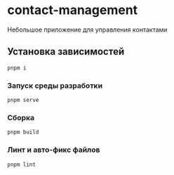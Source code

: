 # contact-management
Небольшое приложение для управления контактами

## Установка зависимостей
```
pnpm i
```

### Запуск среды разработки
```
pnpm serve
```

### Сборка
```
pnpm build
```

### Линт и авто-фикс файлов
```
pnpm lint
```
